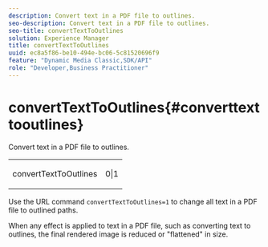 ```yaml
---
description: Convert text in a PDF file to outlines.
seo-description: Convert text in a PDF file to outlines.
seo-title: convertTextToOutlines
solution: Experience Manager
title: convertTextToOutlines
uuid: ec8a5f86-be10-494e-bc06-5c81520696f9
feature: "Dynamic Media Classic,SDK/API"
role: "Developer,Business Practitioner"
---
```


# convertTextToOutlines{#converttexttooutlines}

Convert text in a PDF file to outlines.

<table id="simpletable_FDE0D8786BC747AF87A336452500E695"> 
 <tr class="strow"> 
  <td class="stentry"> <p><span class="codeph"> convertTextToOutlines</span> </p> </td> 
  <td class="stentry"> <p>0|1 </p></td> 
 </tr> 
</table>

Use the URL command `convertTextToOutlines=1` to change all text in a PDF file to outlined paths.

When any effect is applied to text in a PDF file, such as converting text to outlines, the final rendered image is reduced or "flattened" in size. 
